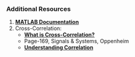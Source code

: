 ### Additional Resources

1) [**MATLAB Documentation**](https://in.mathworks.com/help/)
2) Cross-Correlation:
   - [**What is Cross-Correlation?**](https://www.liquidinstruments.com/what-is-cross-correlation-and-how-does-it-advance-spectrum-analysis/#:~:text=Mathematically%2C%20cross%2Dcorrelation%20is%20defined,overlap%2C%20the%20function%20is%20zero.)
   - Page-169, Signals & Systems, Oppenheim
   - [**Understanding Correlation**](https://www.allaboutcircuits.com/technical-articles/understanding-correlation/)
